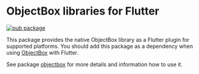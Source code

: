 # ObjectBox libraries for Flutter

[![pub package](https://img.shields.io/pub/v/objectbox_flutter_libs.svg)](https://pub.dev/packages/objectbox_flutter_libs)

This package provides the native ObjectBox library as a Flutter plugin for supported platforms.
You should add this package as a dependency when using [ObjectBox](https://pub.dev/packages/objectbox) with Flutter.

See package [objectbox](https://pub.dev/packages/objectbox) for more details and information how to use it. 

